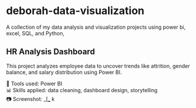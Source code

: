 # deborah-data-visualization
A collection of my data analysis and visualization  projects using power bi, excel, SQL, and Python,
## HR Analysis Dashboard
This project analyzes employee data to uncover trends like attrition, gender balance, and salary distribution using Power BI.

📌 Tools used: Power BI  
📊 Skills applied: data cleaning, dashboard design, storytelling  
📷 Screenshot: _[[_](https://drive.google.com/file/d/1CARKMxeEqhv8zVebQSVK382zJSSTQiBz/view?usp=sharing)
k
